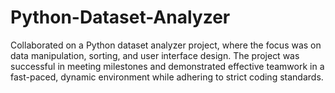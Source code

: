 # Python-Dataset-Analyzer
Collaborated on a Python dataset analyzer project, where the focus was on data manipulation, sorting, and user interface design. The project was successful in meeting milestones and demonstrated effective teamwork in a fast-paced, dynamic environment while adhering to strict coding standards.
